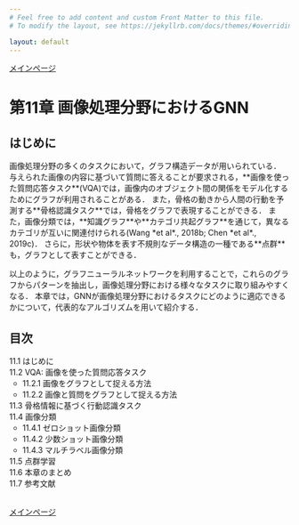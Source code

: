 ```yaml
---
# Feel free to add content and custom Front Matter to this file.
# To modify the layout, see https://jekyllrb.com/docs/themes/#overriding-theme-defaults

layout: default
---
```

<a href="../">メインページ</a>
<h1>第11章 画像処理分野におけるGNN</h1>

<h2>はじめに</h2>
画像処理分野の多くのタスクにおいて，グラフ構造データが用いられている． 与えられた画像の内容に基づいて質問に答えることが要求される，**画像を使った質問応答タスク**(VQA)では，画像内のオブジェクト間の関係をモデル化するためにグラフが利用されることがある． また，骨格の動きから人間の行動を予測する**骨格認識タスク**では，骨格をグラフで表現することができる． また，画像分類では，**知識グラフ**や**カテゴリ共起グラフ**を通じて，異なるカテゴリが互いに関連付けられる(Wang *et al*., 2018b; Chen *et al*., 2019c)． さらに，形状や物体を表す不規則なデータ構造の一種である**点群**も，グラフとして表すことができる．

以上のように，グラフニューラルネットワークを利用することで，これらのグラフからパターンを抽出し，画像処理分野における様々なタスクに取り組みやすくなる． 本章では，GNNが画像処理分野におけるタスクにどのように適応できるかについて，代表的なアルゴリズムを用いて紹介する．

<h2>目次</h2>
<ul style="list-style-type: none; padding-left:0;">
  <li>11.1 はじめに</li>
  <li>11.2 VQA: 画像を使った質問応答タスク
    <ul>
      <li>11.2.1 画像をグラフとして捉える方法</li>
      <li>11.2.2 画像と質問をグラフとして捉える方法</li>
    </ul>
  </li>
  <li>11.3 骨格情報に基づく行動認識タスク</li>
  <li>11.4 画像分類
    <ul>
      <li>11.4.1 ゼロショット画像分類</li>
      <li>11.4.2 少数ショット画像分類</li>
      <li>11.4.3 マルチラベル画像分類</li>
    </ul>
  </li>
  <li>11.5 点群学習</li>
  <li>11.6 本章のまとめ</li>
  <li>11.7 参考文献</li>
</ul>
<br>
<a href="../">メインページ</a>
